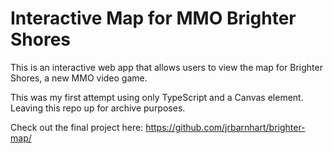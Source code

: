 # Interactive Map for MMO Brighter Shores

This is an interactive web app that allows users to view the map for Brighter Shores, a new MMO video game.

This was my first attempt using only TypeScript and a Canvas element. Leaving this repo up for archive purposes.

Check out the final project here: https://github.com/jrbarnhart/brighter-map/

